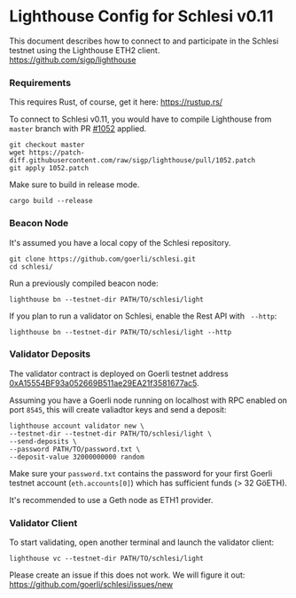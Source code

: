 # Lighthouse Config for Schlesi v0.11

This document describes how to connect to and participate in the Schlesi testnet using the Lighthouse ETH2 client. https://github.com/sigp/lighthouse

### Requirements

This requires Rust, of course, get it here: https://rustup.rs/

To connect to Schlesi v0.11, you would have to compile Lighthouse from `master` branch with PR [#1052](https://github.com/sigp/lighthouse/pull/1052) applied.

```
git checkout master
wget https://patch-diff.githubusercontent.com/raw/sigp/lighthouse/pull/1052.patch
git apply 1052.patch
```

Make sure to build in release mode.

```
cargo build --release
```

### Beacon Node

It's assumed you have a local copy of the Schlesi repository.

```
git clone https://github.com/goerli/schlesi.git
cd schlesi/
```

Run a previously compiled beacon node:

```
lighthouse bn --testnet-dir PATH/TO/schlesi/light
```

If you plan to run a validator on Schlesi, enable the Rest API with ` --http`:

```
lighthouse bn --testnet-dir PATH/TO/schlesi/light --http
```

### Validator Deposits

The validator contract is deployed on Goerli testnet address [0xA15554BF93a052669B511ae29EA21f3581677ac5](https://goerli.etherscan.io/address/0xA15554BF93a052669B511ae29EA21f3581677ac5).

Assuming you have a Goerli node running on localhost with RPC enabled on port `8545`, this will create valiadtor keys and send a deposit:

```
lighthouse account validator new \
--testnet-dir --testnet-dir PATH/TO/schlesi/light \
--send-deposits \
--password PATH/TO/password.txt \
--deposit-value 32000000000 random
```

Make sure your `password.txt` contains the password for your first Goerli testnet account (`eth.accounts[0]`) which has sufficient funds (> 32 GöETH).

It's recommended to use a Geth node as ETH1 provider.

### Validator Client

To start validating, open another terminal and launch the validator client:

```
lighthouse vc --testnet-dir PATH/TO/schlesi/light
```

Please create an issue if this does not work. We will figure it out: https://github.com/goerli/schlesi/issues/new
